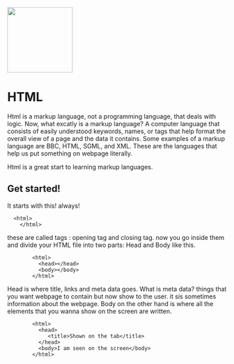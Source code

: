 <img src="https://cdn.jsdelivr.net/gh/devicons/devicon/icons/html5/html5-original.svg"  height="150px" width="150px"/>
<!-- <img src="http://pixelartmaker-data-78746291193.nyc3.digitaloceanspaces.com/image/506be14633f06ad.png" height ="80px"> -->

# HTML
Html is a markup language, not a programming language, that deals with logic. Now, what excatly is a markup language?
A computer language that consists of easily understood keywords, names, or tags that help format the overall view of a page and the data it contains. Some examples of a markup language are BBC, HTML, SGML, and XML.
These are the languages that help us put something on webpage literally.


Html is a great start to learning markup languages.




## Get started!
It starts with this! always!

      <html>
        </html>

these are called tags : opening tag and closing tag. now you go inside them and divide your HTML file into two parts: Head and Body like this.

            <html>
              <head></head>
              <body></body>
            </html>
Head is where title, links and meta data goes. What is meta data? things that you want webpage to contain but now show to the user. it sis sometimes information about the webpage. Body on the other hand is where all the elements that you wanna show on the screen are written.
  

            <html>
              <head>
                 <title>Shown on the tab</title>
              </head>
              <body>I am seen on the screen</body>
            </html>
